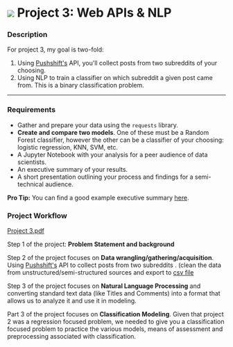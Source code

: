 # ![](https://ga-dash.s3.amazonaws.com/production/assets/logo-9f88ae6c9c3871690e33280fcf557f33.png) Project 3: Web APIs & NLP

### Description
For project 3, my goal is two-fold:
1. Using [Pushshift's](https://github.com/pushshift/api) API, you'll collect posts from two subreddits of your choosing.
2. Using NLP to train a classifier on which subreddit a given post came from. This is a binary classification problem.


---

### Requirements

- Gather and prepare your data using the `requests` library.
- **Create and compare two models**. One of these must be a Random Forest classifier, however the other can be a classifier of your choosing: logistic regression, KNN, SVM, etc.
- A Jupyter Notebook with your analysis for a peer audience of data scientists.
- An executive summary of your results.
- A short presentation outlining your process and findings for a semi-technical audience.

**Pro Tip:** You can find a good example executive summary [here](https://www.proposify.biz/blog/executive-summary).

### Project Workflow
[Project 3.pdf](https://github.com/StevenZhangzhexu/DSIF-SG-7/files/10085681/Project.3.pdf)

Step 1 of the project: **Problem Statement and background**

Step 2 of the project focuses on **Data wrangling/gathering/acquisition**. Using [Pushshift's](https://github.com/pushshift/api) API to collect posts from two subreddits . (clean the data from unstructured/semi-structured sources and export to [csv file](https://github.com/StevenZhangzhexu/DSIF-SG-7/blob/main/Project%203/data_nlp.csv)

Step 3 of the project focuses on **Natural Language Processing** and converting standard text data (like Titles and Comments) into a format that allows us to analyze it and use it in modeling.

Part 3 of the project focuses on **Classification Modeling**.  Given that project 2 was a regression focused problem, we needed to give you a classification focused problem to practice the various models, means of assessment and preprocessing associated with classification.   

